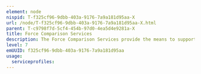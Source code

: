 ```yaml
---
element: node
nispid: T-f325cf96-9dbb-403a-9176-7a9a181d95aa-X
url: /node/T-f325cf96-9dbb-403a-9176-7a9a181d95aa-X.html
parent: T-c9798f7d-5cf4-454b-97d0-4ea5d4e9281a-X
title: Force Comparison Services
description: The Force Comparison Services provide the means to support the quantitative and qualitative comparison of forces and the specification of the Measures of Effectiveness (MOEs) and Measures of Effectiveness (MOPs) for force component combinations.
level: 7
emUUID: f325cf96-9dbb-403a-9176-7a9a181d95aa
usage:
  serviceprofiles:
---
```

